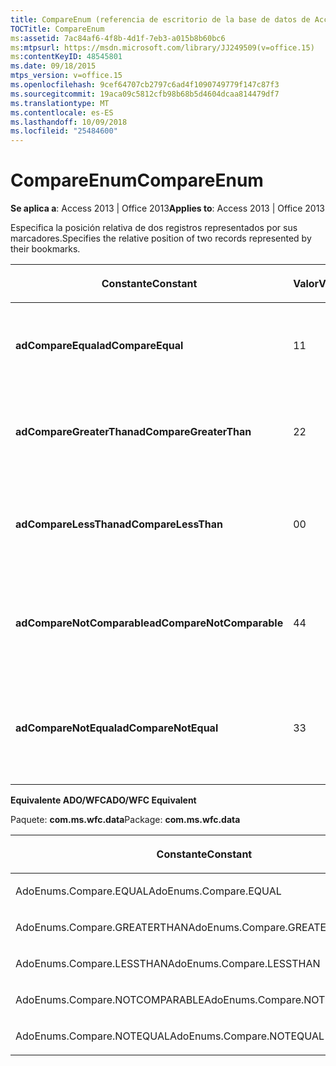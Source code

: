 ```yaml
---
title: CompareEnum (referencia de escritorio de la base de datos de Access)
TOCTitle: CompareEnum
ms:assetid: 7ac84af6-4f8b-4d1f-7eb3-a015b8b60bc6
ms:mtpsurl: https://msdn.microsoft.com/library/JJ249509(v=office.15)
ms:contentKeyID: 48545801
ms.date: 09/18/2015
mtps_version: v=office.15
ms.openlocfilehash: 9cef64707cb2797c6ad4f1090749779f147c87f3
ms.sourcegitcommit: 19aca09c5812cfb98b68b5d4604dcaa814479df7
ms.translationtype: MT
ms.contentlocale: es-ES
ms.lasthandoff: 10/09/2018
ms.locfileid: "25484600"
---
```

# <a name="compareenum"></a><span data-ttu-id="59294-102">CompareEnum</span><span class="sxs-lookup"><span data-stu-id="59294-102">CompareEnum</span></span>


<span data-ttu-id="59294-103">**Se aplica a**: Access 2013 | Office 2013</span><span class="sxs-lookup"><span data-stu-id="59294-103">**Applies to**: Access 2013 | Office 2013</span></span>

<span data-ttu-id="59294-104">Especifica la posición relativa de dos registros representados por sus marcadores.</span><span class="sxs-lookup"><span data-stu-id="59294-104">Specifies the relative position of two records represented by their bookmarks.</span></span>

<table>
<colgroup>
<col style="width: 33%" />
<col style="width: 33%" />
<col style="width: 33%" />
</colgroup>
<thead>
<tr class="header">
<th><p><span data-ttu-id="59294-105">Constante</span><span class="sxs-lookup"><span data-stu-id="59294-105">Constant</span></span></p></th>
<th><p><span data-ttu-id="59294-106">Valor</span><span class="sxs-lookup"><span data-stu-id="59294-106">Value</span></span></p></th>
<th><p><span data-ttu-id="59294-107">Descripción</span><span class="sxs-lookup"><span data-stu-id="59294-107">Description</span></span></p></th>
</tr>
</thead>
<tbody>
<tr class="odd">
<td><p><span data-ttu-id="59294-108"><strong>adCompareEqual</strong></span><span class="sxs-lookup"><span data-stu-id="59294-108"><strong>adCompareEqual</strong></span></span></p></td>
<td><p><span data-ttu-id="59294-109">1</span><span class="sxs-lookup"><span data-stu-id="59294-109">1</span></span></p></td>
<td><p><span data-ttu-id="59294-110">Indica que los marcadores son iguales.</span><span class="sxs-lookup"><span data-stu-id="59294-110">Indicates that the bookmarks are equal.</span></span></p></td>
</tr>
<tr class="even">
<td><p><span data-ttu-id="59294-111"><strong>adCompareGreaterThan</strong></span><span class="sxs-lookup"><span data-stu-id="59294-111"><strong>adCompareGreaterThan</strong></span></span></p></td>
<td><p><span data-ttu-id="59294-112">2</span><span class="sxs-lookup"><span data-stu-id="59294-112">2</span></span></p></td>
<td><p><span data-ttu-id="59294-113">Indica que el primer marcador está después del segundo.</span><span class="sxs-lookup"><span data-stu-id="59294-113">Indicates that the first bookmark is after the second.</span></span></p></td>
</tr>
<tr class="odd">
<td><p><span data-ttu-id="59294-114"><strong>adCompareLessThan</strong></span><span class="sxs-lookup"><span data-stu-id="59294-114"><strong>adCompareLessThan</strong></span></span></p></td>
<td><p><span data-ttu-id="59294-115">0</span><span class="sxs-lookup"><span data-stu-id="59294-115">0</span></span></p></td>
<td><p><span data-ttu-id="59294-116">Indica que el primer marcador está antes que el segundo.</span><span class="sxs-lookup"><span data-stu-id="59294-116">Indicates that the first bookmark is before the second.</span></span></p></td>
</tr>
<tr class="even">
<td><p><span data-ttu-id="59294-117"><strong>adCompareNotComparable</strong></span><span class="sxs-lookup"><span data-stu-id="59294-117"><strong>adCompareNotComparable</strong></span></span></p></td>
<td><p><span data-ttu-id="59294-118">4</span><span class="sxs-lookup"><span data-stu-id="59294-118">4</span></span></p></td>
<td><p><span data-ttu-id="59294-119">Indica que los marcadores no se pueden comparar.</span><span class="sxs-lookup"><span data-stu-id="59294-119">Indicates that the bookmarks cannot be compared.</span></span></p></td>
</tr>
<tr class="odd">
<td><p><span data-ttu-id="59294-120"><strong>adCompareNotEqual</strong></span><span class="sxs-lookup"><span data-stu-id="59294-120"><strong>adCompareNotEqual</strong></span></span></p></td>
<td><p><span data-ttu-id="59294-121">3</span><span class="sxs-lookup"><span data-stu-id="59294-121">3</span></span></p></td>
<td><p><span data-ttu-id="59294-122">Indica que los marcadores no son iguales y no están ordenados.</span><span class="sxs-lookup"><span data-stu-id="59294-122">Indicates that the bookmarks are not equal and not ordered.</span></span></p></td>
</tr>
</tbody>
</table>


<span data-ttu-id="59294-123">**Equivalente ADO/WFC**</span><span class="sxs-lookup"><span data-stu-id="59294-123">**ADO/WFC Equivalent**</span></span>

<span data-ttu-id="59294-124">Paquete: **com.ms.wfc.data**</span><span class="sxs-lookup"><span data-stu-id="59294-124">Package: **com.ms.wfc.data**</span></span>

<table>
<colgroup>
<col style="width: 100%" />
</colgroup>
<thead>
<tr class="header">
<th><p><span data-ttu-id="59294-125">Constante</span><span class="sxs-lookup"><span data-stu-id="59294-125">Constant</span></span></p></th>
</tr>
</thead>
<tbody>
<tr class="odd">
<td><p><span data-ttu-id="59294-126">AdoEnums.Compare.EQUAL</span><span class="sxs-lookup"><span data-stu-id="59294-126">AdoEnums.Compare.EQUAL</span></span></p></td>
</tr>
<tr class="even">
<td><p><span data-ttu-id="59294-127">AdoEnums.Compare.GREATERTHAN</span><span class="sxs-lookup"><span data-stu-id="59294-127">AdoEnums.Compare.GREATERTHAN</span></span></p></td>
</tr>
<tr class="odd">
<td><p><span data-ttu-id="59294-128">AdoEnums.Compare.LESSTHAN</span><span class="sxs-lookup"><span data-stu-id="59294-128">AdoEnums.Compare.LESSTHAN</span></span></p></td>
</tr>
<tr class="even">
<td><p><span data-ttu-id="59294-129">AdoEnums.Compare.NOTCOMPARABLE</span><span class="sxs-lookup"><span data-stu-id="59294-129">AdoEnums.Compare.NOTCOMPARABLE</span></span></p></td>
</tr>
<tr class="odd">
<td><p><span data-ttu-id="59294-130">AdoEnums.Compare.NOTEQUAL</span><span class="sxs-lookup"><span data-stu-id="59294-130">AdoEnums.Compare.NOTEQUAL</span></span></p></td>
</tr>
</tbody>
</table>

